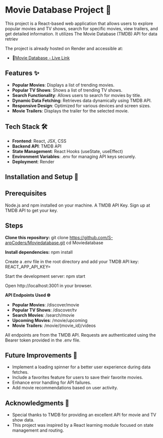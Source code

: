 # Movie Database Project 🎥

This project is a React-based web application that allows users to explore popular movies and TV shows,
search for specific movies, view trailers, and get detailed information. It utilizes The Movie Database (TMDB) API for data retriev

The project is already hosted on Render and accessible at: 
- 🔗[Movie Database - Live Link](https://moviedatabase-2xv0.onrender.com/)



## Features ✨
- **Popular Movies**: Displays a list of trending movies.
- **Popular TV Shows**: Shows a list of trending TV shows.
- **Search Functionality**: Allows users to search for movies by title.
- **Dynamic Data Fetching**: Retrieves data dynamically using TMDB API.
- **Responsive Design**: Optimized for various devices and screen sizes.
- **Movie Trailers**: Displays the trailer for the selected movie.

## Tech Stack 🛠️

- **Frontend**: React, JSX, CSS
- **Backend API**: TMDB API
- **State Management**: React Hooks (useState, useEffect)
- **Environment Variables**: .env for managing API keys securely.
- **Deployment**: Render

## Installation and Setup 🚀

## Prerequisites

Node.js and npm installed on your machine.
A TMDB API Key. Sign up at TMDB API to get your key.

## Steps

**Clone this repository:**
git clone https://github.com/S-arpCoders/Moviedatabase.git
cd Moviedatabase

**Install dependencies:**
npm install

Create a .env file in the root directory and add your TMDB API key:
REACT_APP_API_KEY=<your-tmdb-api-key>

Start the development server:
npm start

Open http://localhost:3001 in your browser.

**API Endpoints Used 🌐**

- **Popular Movies**: /discover/movie
- **Popular TV Shows**: /discover/tv
- **Search Movies**: /search/movie
- **Upcoming Movies**: /movie/upcoming
- **Movie Trailers**: /movie/{movie_id}/videos
  
All endpoints are from the TMDB API. Requests are authenticated using the Bearer token provided in the .env file.

## Future Improvements 🔧
- Implement a loading spinner for a better user experience during data fetches.
- Include a favorites feature for users to save their favorite movies.
- Enhance error handling for API failures.
- Add movie recommendations based on user activity.

## Acknowledgments 🙏
- Special thanks to TMDB for providing an excellent API for movie and TV show data.
- This project was inspired by a React learning module focused on state management and routing.
